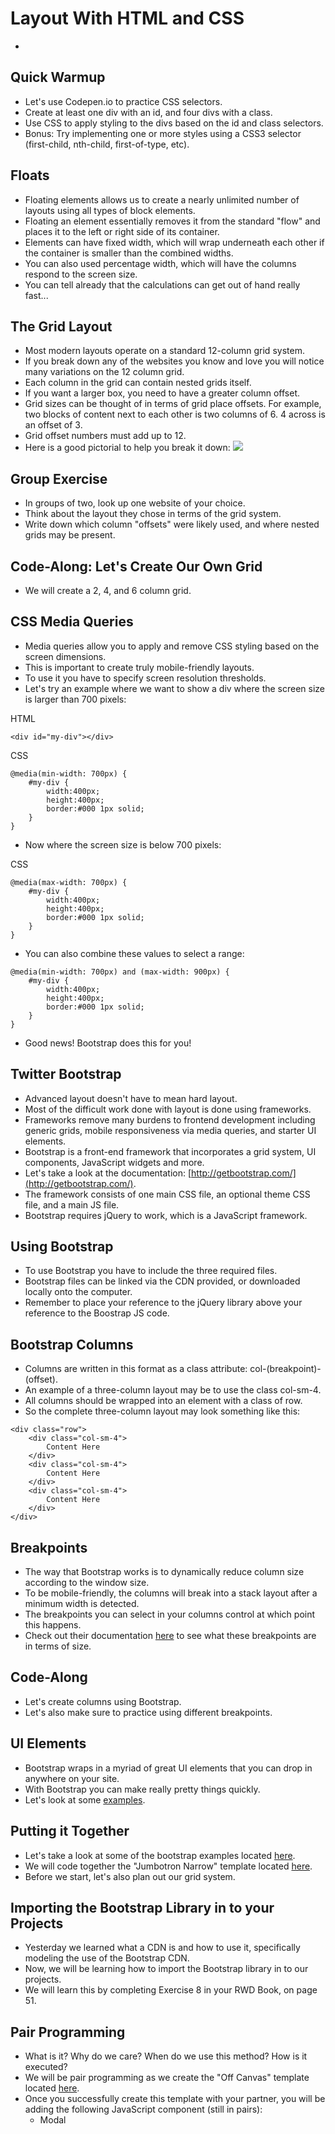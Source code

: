 # Layout With HTML and CSS
-
## Quick Warmup
- Let's use Codepen.io to practice CSS selectors.
- Create at least one div with an id, and four divs with a class.
- Use CSS to apply styling to the divs based on the id and class selectors.
- Bonus: Try implementing one or more styles using a CSS3 selector (first-child, nth-child, first-of-type, etc).

## Floats
- Floating elements allows us to create a nearly unlimited number of layouts using all types of block elements.
- Floating an element essentially removes it from the standard "flow" and places it to the left or right side of its container.
- Elements can have fixed width, which will wrap underneath each other if the container is smaller than the combined widths.
- You can also used percentage width, which will have the columns respond to the screen size.
- You can tell already that the calculations can get out of hand really fast...

## The Grid Layout
- Most modern layouts operate on a standard 12-column grid system.
- If you break down any of the websites you know and love you will notice many variations on the 12 column grid.
- Each column in the grid can contain nested grids itself.
- If you want a larger box, you need to have a greater column offset.
- Grid sizes can be thought of in terms of grid place offsets. For example, two blocks of content next to each other is two columns of 6. 4 across is an offset of 3.
- Grid offset numbers must add up to 12.
- Here is a good pictorial to help you break it down:
![](img/grid.jpg)

## Group Exercise
- In groups of two, look up one website of your choice.
- Think about the layout they chose in terms of the grid system.
- Write down which column "offsets" were likely used, and where nested grids may be present.

## Code-Along: Let's Create Our Own Grid
- We will create a 2, 4, and 6 column grid.

## CSS Media Queries
- Media queries allow you to apply and remove CSS styling based on the screen dimensions.
- This is important to create truly mobile-friendly layouts.
- To use it you have to specify screen resolution thresholds.
- Let's try an example where we want to show a div where the screen size is larger than 700 pixels:

HTML

` <div id="my-div"></div> `

CSS

```
@media(min-width: 700px) {
    #my-div {
        width:400px;
        height:400px;
        border:#000 1px solid;
    }
}

```
- Now where the screen size is below 700 pixels:

CSS

```
@media(max-width: 700px) {
    #my-div {
        width:400px;
        height:400px;
        border:#000 1px solid;
    }
}

```

- You can also combine these values to select a range:

```
@media(min-width: 700px) and (max-width: 900px) {
    #my-div {
        width:400px;
        height:400px;
        border:#000 1px solid;
    }
}

```
- Good news! Bootstrap does this for you!

## Twitter Bootstrap
- Advanced layout doesn't have to mean hard layout.
- Most of the difficult work done with layout is done using frameworks.
- Frameworks remove many burdens to frontend development including generic grids, mobile responsiveness via media queries, and starter UI elements.
- Bootstrap is a front-end framework that incorporates a grid system, UI components, JavaScript widgets and more.
- Let's take a look at the documentation: [http://getbootstrap.com/](http://getbootstrap.com/).
- The framework consists of one main CSS file, an optional theme CSS file, and a main JS file.
- Bootstrap requires jQuery to work, which is a JavaScript framework.

## Using Bootstrap
- To use Bootstrap you have to include the three required files.
- Bootstrap files can be linked via the CDN provided, or downloaded locally onto the computer.
- Remember to place your reference to the jQuery library above your reference to the Boostrap JS code.

## Bootstrap Columns
- Columns are written in this format as a class attribute: col-(breakpoint)-(offset).
- An example of a three-column layout may be to use the class col-sm-4.
- All columns should be wrapped into an element with a class of row.
- So the complete three-column layout may look something like this:

```
<div class="row">
    <div class="col-sm-4">
        Content Here
    </div>
    <div class="col-sm-4">
        Content Here
    </div>
    <div class="col-sm-4">
        Content Here
    </div>
</div>

```
## Breakpoints
- The way that Bootstrap works is to dynamically reduce column size according to the window size.
- To be mobile-friendly, the columns will break into a stack layout after a minimum width is detected.
- The breakpoints you can select in your columns control at which point this happens.
- Check out their documentation [here](http://getbootstrap.com/css/#grid) to see what these breakpoints are in terms of size.

## Code-Along
- Let's create columns using Bootstrap. 
- Let's also make sure to practice using different breakpoints.

## UI Elements
- Bootstrap wraps in a myriad of great UI elements that you can drop in anywhere on your site.
- With Bootstrap you can make really pretty things quickly.
- Let's look at some [examples](http://getbootstrap.com/components/).

## Putting it Together
- Let's take a look at some of the bootstrap examples located [here](http://getbootstrap.com/getting-started/#examples).
- We will code together the "Jumbotron Narrow" template located [here](http://getbootstrap.com/examples/jumbotron-narrow/).
- Before we start, let's also plan out our grid system.

## Importing the Bootstrap Library in to your Projects
- Yesterday we learned what a CDN is and how to use it, specifically modeling the use of the Bootstrap CDN. 
- Now, we will be learning how to import the Bootstrap library in to our projects. 
- We will learn this by completing Exercise 8 in your RWD Book, on page 51. 

## Pair Programming
- What is it? Why do we care? When do we use this method? How is it executed?
- We will be pair programming as we create the "Off Canvas" template located [here](http://getbootstrap.com/examples/offcanvas/). 
- Once you successfully create this template with your partner, you will be adding the following JavaScript component (still in pairs):
	- Modal 
